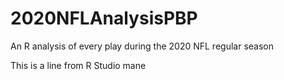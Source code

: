 # 2020NFLAnalysisPBP
An R analysis of every play during the 2020 NFL regular season

This is a line from R Studio mane